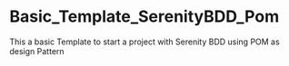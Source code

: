 # Basic_Template_SerenityBDD_Pom
This a basic Template to start a project with Serenity BDD using POM as design Pattern
